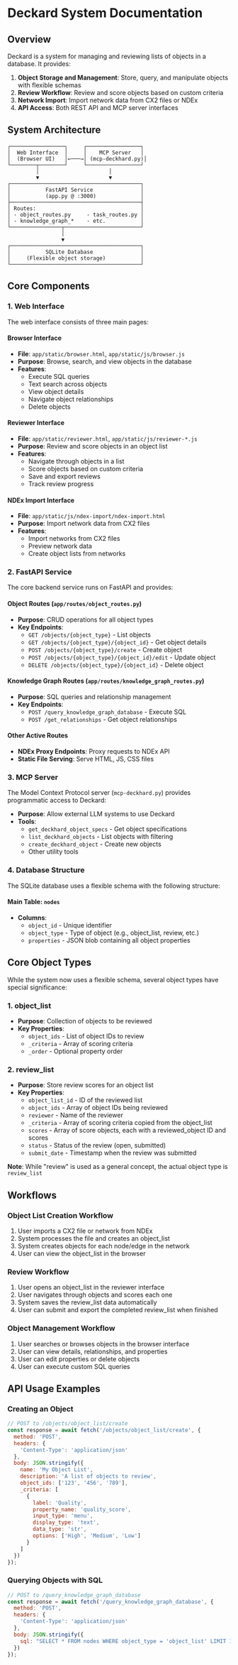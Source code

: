 # Deckard System Documentation

## Overview

Deckard is a system for managing and reviewing lists of objects in a database. It provides:

1. **Object Storage and Management**: Store, query, and manipulate objects with flexible schemas
2. **Review Workflow**: Review and score objects based on custom criteria
3. **Network Import**: Import network data from CX2 files or NDEx
4. **API Access**: Both REST API and MCP server interfaces

## System Architecture

```
┌─────────────────┐     ┌─────────────────┐
│  Web Interface  │     │    MCP Server   │
│  (Browser UI)   │←───→│ (mcp-deckhard.py)│
└────────┬────────┘     └─────────────────┘
         │                      │
         ▼                      ▼
┌─────────────────────────────────────────┐
│           FastAPI Service               │
│           (app.py @ :3000)              │
├─────────────────────────────────────────┤
│ Routes:                                 │
│ - object_routes.py     - task_routes.py │
│ - knowledge_graph_*    - etc.           │
└────────────────┬────────────────────────┘
                 │
                 ▼
┌─────────────────────────────────────────┐
│           SQLite Database               │
│     (Flexible object storage)           │
└─────────────────────────────────────────┘
```

## Core Components

### 1. Web Interface

The web interface consists of three main pages:

#### Browser Interface
- **File**: `app/static/browser.html`, `app/static/js/browser.js`
- **Purpose**: Browse, search, and view objects in the database
- **Features**:
  - Execute SQL queries
  - Text search across objects
  - View object details
  - Navigate object relationships
  - Delete objects

#### Reviewer Interface
- **File**: `app/static/reviewer.html`, `app/static/js/reviewer-*.js`
- **Purpose**: Review and score objects in an object list
- **Features**:
  - Navigate through objects in a list
  - Score objects based on custom criteria
  - Save and export reviews
  - Track review progress

#### NDEx Import Interface
- **File**: `app/static/js/ndex-import/ndex-import.html`
- **Purpose**: Import network data from CX2 files
- **Features**:
  - Import networks from CX2 files
  - Preview network data
  - Create object lists from networks

### 2. FastAPI Service

The core backend service runs on FastAPI and provides:

#### Object Routes (`app/routes/object_routes.py`)
- **Purpose**: CRUD operations for all object types
- **Key Endpoints**:
  - `GET /objects/{object_type}` - List objects
  - `GET /objects/{object_type}/{object_id}` - Get object details
  - `POST /objects/{object_type}/create` - Create object
  - `POST /objects/{object_type}/{object_id}/edit` - Update object
  - `DELETE /objects/{object_type}/{object_id}` - Delete object

#### Knowledge Graph Routes (`app/routes/knowledge_graph_routes.py`)
- **Purpose**: SQL queries and relationship management
- **Key Endpoints**:
  - `POST /query_knowledge_graph_database` - Execute SQL
  - `POST /get_relationships` - Get object relationships

#### Other Active Routes
- **NDEx Proxy Endpoints**: Proxy requests to NDEx API
- **Static File Serving**: Serve HTML, JS, CSS files

### 3. MCP Server

The Model Context Protocol server (`mcp-deckhard.py`) provides programmatic access to Deckard:

- **Purpose**: Allow external LLM systems to use Deckard
- **Tools**:
  - `get_deckhard_object_specs` - Get object specifications
  - `list_deckhard_objects` - List objects with filtering
  - `create_deckhard_object` - Create new objects
  - Other utility tools

### 4. Database Structure

The SQLite database uses a flexible schema with the following structure:

#### Main Table: `nodes`
- **Columns**:
  - `object_id` - Unique identifier
  - `object_type` - Type of object (e.g., object_list, review, etc.)
  - `properties` - JSON blob containing all object properties

## Core Object Types

While the system now uses a flexible schema, several object types have special significance:

### 1. object_list
- **Purpose**: Collection of objects to be reviewed
- **Key Properties**:
  - `object_ids` - List of object IDs to review
  - `_criteria` - Array of scoring criteria
  - `_order` - Optional property order

### 2. review_list
- **Purpose**: Store review scores for an object list
- **Key Properties**:
  - `object_list_id` - ID of the reviewed list
  - `object_ids` - Array of object IDs being reviewed
  - `reviewer` - Name of the reviewer
  - `_criteria` - Array of scoring criteria copied from the object_list
  - `scores` - Array of score objects, each with a reviewed_object ID and scores
  - `status` - Status of the review (open, submitted)
  - `submit_date` - Timestamp when the review was submitted

**Note**: While "review" is used as a general concept, the actual object type is `review_list`

## Workflows

### Object List Creation Workflow
1. User imports a CX2 file or network from NDEx
2. System processes the file and creates an object_list
3. System creates objects for each node/edge in the network
4. User can view the object_list in the browser

### Review Workflow
1. User opens an object_list in the reviewer interface
2. User navigates through objects and scores each one
3. System saves the review_list data automatically
4. User can submit and export the completed review_list when finished

### Object Management Workflow
1. User searches or browses objects in the browser interface
2. User can view details, relationships, and properties
3. User can edit properties or delete objects
4. User can execute custom SQL queries

## API Usage Examples

### Creating an Object

```javascript
// POST to /objects/object_list/create
const response = await fetch('/objects/object_list/create', {
  method: 'POST',
  headers: {
    'Content-Type': 'application/json'
  },
  body: JSON.stringify({
    name: 'My Object List',
    description: 'A list of objects to review',
    object_ids: ['123', '456', '789'],
    _criteria: [
      {
        label: 'Quality',
        property_name: 'quality_score',
        input_type: 'menu',
        display_type: 'text',
        data_type: 'str',
        options: ['High', 'Medium', 'Low']
      }
    ]
  })
});
```

### Querying Objects with SQL

```javascript
// POST to /query_knowledge_graph_database
const response = await fetch('/query_knowledge_graph_database', {
  method: 'POST',
  headers: {
    'Content-Type': 'application/json'
  },
  body: JSON.stringify({
    sql: "SELECT * FROM nodes WHERE object_type = 'object_list' LIMIT 10"
  })
});

